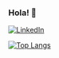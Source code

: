 ### Hola! :star_struck:

<div id="badges">
  <a href="https://www.linkedin.com/in/p-aldana/">
    <img src="https://img.shields.io/badge/LinkedIn-blue?logo=linkedin&logoColor=white&style=for-the-badge" alt="LinkedIn" />
  </a>
</div>



[![Top Langs](https://github-readme-stats.vercel.app/api/top-langs/?username=Paldana99&layout=compact&theme=vision-friendly-dark)](https://github.com/anuraghazra/github-readme-stats)
<!--
**Paldana99/Paldana99** is a ✨ _special_ ✨ repository because its `README.md` (this file) appears on your GitHub profile.

Here are some ideas to get you started:

- 🔭 I’m currently working on ...
- 🌱 I’m currently learning ...
- 👯 I’m looking to collaborate on ...
- 🤔 I’m looking for help with ...
- 💬 Ask me about ...
- 📫 How to reach me: ...
- 😄 Pronouns: ...
- ⚡ Fun fact: ...
-->
